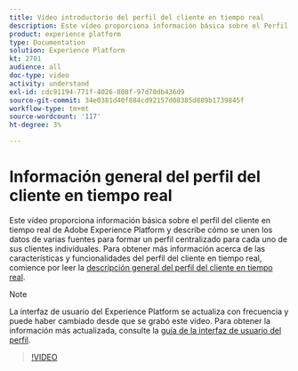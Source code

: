```yaml
---
title: Vídeo introductorio del perfil del cliente en tiempo real
description: Este vídeo proporciona información básica sobre el Perfil del cliente en tiempo real de Adobe Experience Platform y describe cómo examinar los perfiles en la interfaz de usuario de Platform.
product: experience platform
type: Documentation
solution: Experience Platform
kt: 2701
audience: all
doc-type: video
activity: understand
exl-id: cdc91194-771f-4026-808f-97d70db436d9
source-git-commit: 34e0381d40f884cd92157d08385d889b1739845f
workflow-type: tm+mt
source-wordcount: '117'
ht-degree: 3%

---
```


# Información general del perfil del cliente en tiempo real

Este vídeo proporciona información básica sobre el perfil del cliente en tiempo real de Adobe Experience Platform y describe cómo se unen los datos de varias fuentes para formar un perfil centralizado para cada uno de sus clientes individuales. Para obtener más información acerca de las características y funcionalidades del perfil del cliente en tiempo real, comience por leer la [descripción general del perfil del cliente en tiempo real](../home.md).

>[!NOTE]
>
>La interfaz de usuario del Experience Platform se actualiza con frecuencia y puede haber cambiado desde que se grabó este vídeo. Para obtener la información más actualizada, consulte la [guía de la interfaz de usuario del perfil](../ui/user-guide.md).

>[!VIDEO](https://video.tv.adobe.com/v/27251?quality=12&learn=on&captions=eng)
